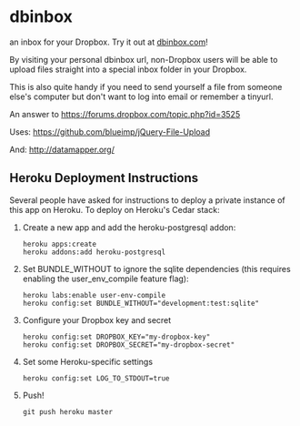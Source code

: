 dbinbox
======

an inbox for your Dropbox. Try it out at [dbinbox.com](http://dbinbox.com)!

By visiting your personal dbinbox url, non-Dropbox users will be able to upload files straight into a special inbox folder in your Dropbox.

This is also quite handy if you need to send yourself a file from someone else's computer but don't want to log into email or remember a tinyurl.

An answer to https://forums.dropbox.com/topic.php?id=3525

Uses: https://github.com/blueimp/jQuery-File-Upload

And: http://datamapper.org/


Heroku Deployment Instructions
-------------------------------

Several people have asked for instructions to deploy a private instance
of this app on Heroku. To deploy on Heroku's Cedar stack:

1. Create a new app and add the heroku-postgresql addon:

       heroku apps:create
       heroku addons:add heroku-postgresql

2. Set BUNDLE_WITHOUT to ignore the sqlite dependencies (this requires
   enabling the user_env_compile feature flag):

       heroku labs:enable user-env-compile
       heroku config:set BUNDLE_WITHOUT="development:test:sqlite"

3. Configure your Dropbox key and secret

       heroku config:set DROPBOX_KEY="my-dropbox-key"
       heroku config:set DROPBOX_SECRET="my-dropbox-secret"

4. Set some Heroku-specific settings

       heroku config:set LOG_TO_STDOUT=true

5. Push!

       git push heroku master
